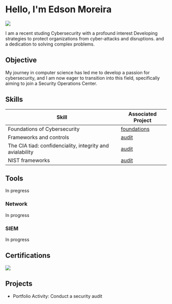 # Hello, I'm Edson Moreira
<a href="https://linkedin.com/in/edson-moreira-bb941833a"><img src="https://img.shields.io/badge/-LinkedIn-0072b1?&style=for-the-badge&logo=linkedin&logoColor=white" /></a>

I am a recent studing Cybersecurity with a profound interest Developing strategies to protect organizations from cyber-attacks and disruptions. and a dedication to solving complex problems.

## Objective


My journey in computer science has led me to develop a passion for cybersecurity, and I am now eager to transition into this field, specifically aiming to join a Security Operations Center.

## Skills

| Skill                                         | Associated Project         |
|-----------------------------------------------|----------------------------|
| Foundations of Cybersecurity         | <a href="https://www.coursera.org/learn/foundations-of-cybersecurity?specialization=google-cybersecurity">foundations</a>|
| Frameworks and controls              | <a href="https://www.coursera.org/learn/manage-security-risks?specialization=google-cybersecurity">audit</a>|
| The CIA tiad: confidenciality, integrity and avialability        |  <a href="https://www.coursera.org/learn/manage-security-risks?specialization=google-cybersecurity">audit</a>|
| NIST frameworks    | <a href="https://www.coursera.org/learn/manage-security-risks?specialization=google-cybersecurity">audit</a>|


## Tools
In pregress

### Network
</div>
In progress



### SIEM
<div>
In progress
</div>

## Certifications
<div>
<img src="https://img.shields.io/badge/Coursera-004F8C?style=for-the-badge&logo=coursera&logoColor=white" />




## Projects
- Portfolio Activity: Conduct a security audit

